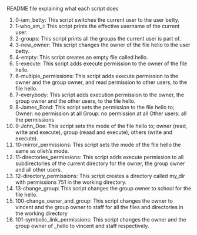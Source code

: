 README file explaining what each script does

1. 0-iam_betty: This script switches the current user to the user betty.
2. 1-who_am_i: This script prints the effective username of the current user.
3. 2-groups: This script prints all the groups the current user is part of.
4. 3-new_owner: This script changes the owner of the file hello to the user betty. 
5. 4-empty: This script creates an empty file called hello.
6. 5-execute: This script adds execute permission to the owner of the file hello.
7. 6-multiple_permissions: This script adds execute permission to the owner and the group owner, and read permission to other users, to the file hello.
8. 7-everybody: This script adds execution permission to the owner, the group owner and the other users, to the file hello.
9. 8-James_Bond: This script sets the permission to the file hello to; 
    Owner: no permission at all
    Group: no permission at all
    Other users: all the permissions
10. 9-John_Doe: This script sets the mode of the file hello to; owner (read, write and execute), group (reaad and execute), others (write and execute).
11. 10-mirror_permissions: This script sets the mode of the file hello the same as olleh’s mode.
12. 11-directories_permissions: This script adds execute permission to all subdirectories of the current directory for the owner, the group owner and all other users.
13. 12-directory_permissions: This script creates a directory called my_dir with permissions 751 in the working directory.
14. 13-change_group: This script changes the group owner to school for the file hello.
15. 100-change_owner_and_group: This script  changes the owner to vincent and the group owner to staff for all the files and directories in the working directory
16. 101-symbolic_link_permissions: This script changes the owner and the group owner of _hello to vincent and staff respectively. 
